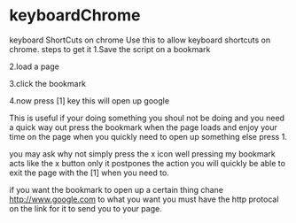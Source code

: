keyboardChrome
==============

keyboard ShortCuts on chrome
Use this to allow keyboard shortcuts on chrome.
steps to get it
1.Save the script on a bookmark

2.load a page

3.click the bookmark

4.now press [1] key this will open up google

This is useful if your doing something you shoul not be doing and you need a quick way out
press the bookmark when the page loads and enjoy your time on the page when you quickly
need to open up something else press 1.

you may ask why not simply press the x icon
well pressing my bookmark acts like the x button only it postpones the action
you will quickly be able to exit the page with the [1] when you need to.

if you want the bookmark to open up a certain thing chane http://www.google.com to what you want
you must have the http protocal on the link for it to send you to your page.
